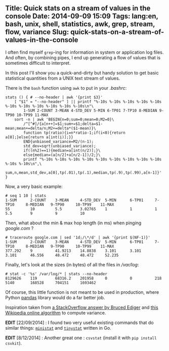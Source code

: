 Title: Quick stats on a stream of values in the console
Date: 2014-09-09 15:09
Tags: lang:en, bash, unix, shell, statistics, awk, grep, stream, flow, variance
Slug: quick-stats-on-a-stream-of-values-in-the-console
---
I often find myself `grep`-ing for information in system or application log files. And often, by combining pipes, I end up generating a flow of values that is sometimes difficult to interpret.

In this post I'll show you a quick-and-dirty but handy solution to get basic statistical quantities from a UNIX text stream of values.

There is the `bash` function using `awk` to put in your _.bashrc_:

```
stats () { # --no-header | awk '{print $3}'
    [ "$1" = "--no-header" ] || printf "%-10s %-10s %-10s %-10s %-10s %-10s %-10s %-10s %-10s %-10s %-10s\n"\
        1-SUM 2-COUNT 3-MEAN 4-STD_DEV 5-MIN 6-TP01 7-TP10 8-MEDIAN 9-TP90 10-TP99 11-MAX
    sort -n | awk 'BEGIN{n=0;sum=0;mean=0;M2=0}\
        /^[^#]/{a[n++]=$1;sum+=$1;delta=$1-mean;mean+=delta/n;M2+=delta*($1-mean)}\
        function tp(ratio){i=n*ratio-1;if(i<0){return a[0];}else{return a[int(i)];}}
        END{unbiased_variance=M2/(n-1);
        std_dev=sqrt(unbiased_variance);
        if((n%2)==1){median=a[int(n/2)];}\
        else{median=(a[n/2]+a[n/2-1])/2;}\
        printf "%-10s %-10s %-10s %-10s %-10s %-10s %-10s %-10s %-10s %-10s %-10s\n",\
            sum,n,mean,std_dev,a[0],tp(.01),tp(.1),median,tp(.9),tp(.99),a[n-1]}'
}
```

Now, a very basic example:
```
# seq 1 10 | stats
1-SUM      2-COUNT    3-MEAN     4-STD_DEV  5-MIN      6-TP01     7-TP10     8-MEDIAN   9-TP90     10-TP99    11-MAX
55         10         5.5        3.02765    1          1          1          5.5        9          9          10
```

Then, what about the min & max hop length (in ms) when pinging _google.com_ ?

```
# traceroute google.com | sed '1d;/\*/d' | awk '{print $(NF-1)}'
1-SUM      2-COUNT    3-MEAN     4-STD_DEV  5-MIN      6-TP01     7-TP10     8-MEDIAN   9-TP90     10-TP99    11-MAX
377.292    9          41.9213    14.8838    3.101      3.101      3.101      46.556     48.472     48.472     52.235
```

Finally, let's look at the sizes (in bytes) of all the files in _/var/log_:

```
# stat -c '%s' /var/log/* | stats --no-header
8129626    119        68316.2    201958     0          0          218        5140       168528     704151     1693462
```

Of course, this little function is not meant to be used in production, where Python [pandas](http://pandas.pydata.org) library would do a far better job.

Inspiration taken from [a StackOverflow answer by Bruced Ediger](//unix.stackexchange.com/a/13779/48906) and [this Wikipedia online algorithm](//en.wikipedia.org/wiki/Algorithms_for_calculating_variance#Online_algorithm) to compute variance.

**EDIT** [22/09/2014] : I found two very useful existing commands that do similar things: [`ministat`](http://manpages.ubuntu.com/manpages/saucy/man1/ministat.1.html) and [`tinystat`](//github.com/codahale/tinystat/blob/master/cmd/tinystat/main.go) written in Go.

**EDIT** [8/12/2014] : Another great one : `csvstat` (install it with `pip install csvkit`).